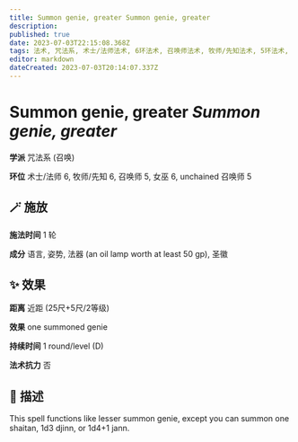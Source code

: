 ```yaml
---
title: Summon genie, greater Summon genie, greater
description: 
published: true
date: 2023-07-03T22:15:08.368Z
tags: 法术, 咒法系, 术士/法师法术, 6环法术, 召唤师法术, 牧师/先知法术, 5环法术, 女巫法术, unchained 召唤师法术, 召唤
editor: markdown
dateCreated: 2023-07-03T20:14:07.337Z
---
```


# **Summon genie, greater** *Summon genie, greater*

**学派** 咒法系 (召唤) 

**环位** 术士/法师 6, 牧师/先知 6, 召唤师 5, 女巫 6, unchained 召唤师 5

## 🪄 施放

**施法时间** 1 轮

**成分** 语言, 姿势, 法器 (an oil lamp worth at least 50 gp), 圣徽

## ✨ 效果  

**距离** 近距 (25尺+5尺/2等级) 

**效果** one summoned genie 

**持续时间** 1 round/level (D) 

**法术抗力** 否

## 📖 描述

This spell functions like lesser summon genie, except you can summon one shaitan, 1d3 djinn, or 1d4+1 jann.
    